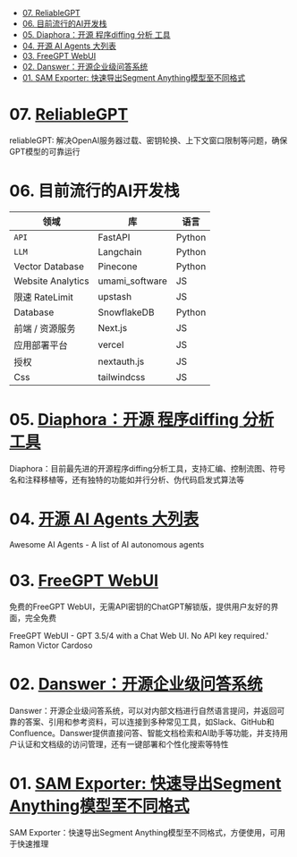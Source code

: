 - [07. ReliableGPT](#07-reliablegpt)
- [06. 目前流行的AI开发栈](#06-目前流行的ai开发栈)
- [05. Diaphora：开源 程序diffing 分析 工具](#05-diaphora开源-程序diffing-分析-工具)
- [04. 开源 AI Agents 大列表](#04-开源-ai-agents-大列表)
- [03. FreeGPT WebUI](#03-freegpt-webui)
- [02. Danswer：开源企业级问答系统](#02-danswer开源企业级问答系统)
- [01. SAM Exporter: 快速导出Segment Anything模型至不同格式](#01-sam-exporter-快速导出segment-anything模型至不同格式)

# 07. [ReliableGPT](https://github.com/BerriAI/reliableGPT) 

reliableGPT: 解决OpenAI服务器过载、密钥轮换、上下文窗口限制等问题，确保GPT模型的可靠运行

# 06. 目前流行的AI开发栈

|领域|库|语言|
|--|--|--|
|`API`|FastAPI|Python|
|`LLM`|Langchain|Python|
|Vector Database|Pinecone|Python|
|Website Analytics|umami_software|JS|
|限速 RateLimit|upstash|JS|
|Database|SnowflakeDB|Python|
|前端 / 资源服务|Next.js|JS|
|应用部署平台|vercel|JS|
|授权|nextauth.js|JS|
|Css|tailwindcss|JS|
  
# 05. [Diaphora：开源 程序diffing 分析 工具](https://github.com/joxeankoret/diaphora)

Diaphora：目前最先进的开源程序diffing分析工具，支持汇编、控制流图、符号名和注释移植等，还有独特的功能如并行分析、伪代码启发式算法等

# 04. [开源 AI Agents 大列表](https://github.com/e2b-dev/awesome-ai-agents)

Awesome AI Agents - A list of AI autonomous agents

# 03. [FreeGPT WebUI](https://github.com/ramonvc/freegpt-webui)

免费的FreeGPT WebUI，无需API密钥的ChatGPT解锁版，提供用户友好的界面，完全免费

FreeGPT WebUI - GPT 3.5/4 with a Chat Web UI. No API key required.' Ramon Victor Cardoso

# 02. [Danswer：开源企业级问答系统](https://github.com/danswer-ai/danswer)

Danswer：开源企业级问答系统，可以对内部文档进行自然语言提问，并返回可靠的答案、引用和参考资料，可以连接到多种常见工具，如Slack、GitHub和Confluence。Danswer提供直接问答、智能文档检索和AI助手等功能，并支持用户认证和文档级的访问管理，还有一键部署和个性化搜索等特性

# 01. [SAM Exporter: 快速导出Segment Anything模型至不同格式](https://github.com/vietanhdev/samexporter)

SAM Exporter：快速导出Segment Anything模型至不同格式，方便使用，可用于快速推理

